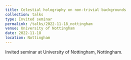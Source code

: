 ```yaml
---
title: Celestial holography on non-trivial backgrounds
collection: talks
type: Invited seminar
permalink: /talks/2022-11-18_nottingham
venue: University of Nottingham
date: 2022-11-18
location: Nottingham
---
```


Invited seminar at University of Nottingham, Nottingham.
